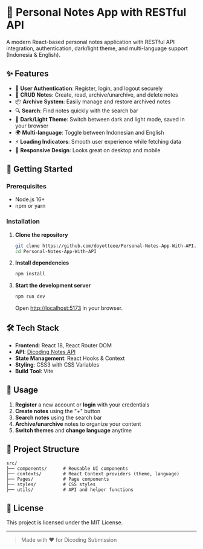 # 📝 Personal Notes App with RESTful API

A modern React-based personal notes application with RESTful API integration, authentication, dark/light theme, and multi-language support (Indonesia & English).

## ✨ Features

- 🔐 **User Authentication**: Register, login, and logout securely
- 📝 **CRUD Notes**: Create, read, archive/unarchive, and delete notes
- 📦 **Archive System**: Easily manage and restore archived notes
- 🔍 **Search**: Find notes quickly with the search bar
- 🌙 **Dark/Light Theme**: Switch between dark and light mode, saved in your browser
- 🌍 **Multi-language**: Toggle between Indonesian and English
- ⚡ **Loading Indicators**: Smooth user experience while fetching data
- 📱 **Responsive Design**: Looks great on desktop and mobile

## 🚀 Getting Started

### Prerequisites

- Node.js 16+
- npm or yarn

### Installation

1. **Clone the repository**
    ```bash
    git clone https://github.com/doyotteee/Personal-Notes-App-With-API.git
    cd Personal-Notes-App-With-API
    ```

2. **Install dependencies**
    ```bash
    npm install
    ```

3. **Start the development server**
    ```bash
    npm run dev
    ```
    Open [http://localhost:5173](http://localhost:5173) in your browser.

## 🛠️ Tech Stack

- **Frontend**: React 18, React Router DOM
- **API**: [Dicoding Notes API](https://notes-api.dicoding.dev/v1)
- **State Management**: React Hooks & Context
- **Styling**: CSS3 with CSS Variables
- **Build Tool**: Vite

## 📖 Usage

1. **Register** a new account or **login** with your credentials
2. **Create notes** using the "+" button
3. **Search notes** using the search bar
4. **Archive/unarchive** notes to organize your content
5. **Switch themes** and **change language** anytime

## 📂 Project Structure

```
src/
├── components/      # Reusable UI components
├── contexts/        # React Context providers (theme, language)
├── Pages/           # Page components
├── styles/          # CSS styles
├── utils/           # API and helper functions
```

## 📄 License

This project is licensed under the MIT License.

---

> Made with ❤️ for Dicoding Submission

